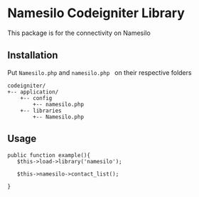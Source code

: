 # Namesilo Codeigniter Library

This package is for the connectivity on Namesilo

## Installation

Put `Namesilo.php` and `namesilo.php ` on their respective folders

```
codeigniter/
+-- application/
    +-- config
        +-- namesilo.php
    +-- libraries   
        +-- Namesilo.php
```

## Usage

```
public function example(){
   $this->load->library('namesilo');
   
   $this->namesilo->contact_list();
   
}
   
```

